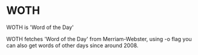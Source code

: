 # WOTH
WOTH is 'Word of the Day'

WOTH fetches 'Word of the Day' from Merriam-Webster, using -o flag you can also get words of other days since around 2008. 
